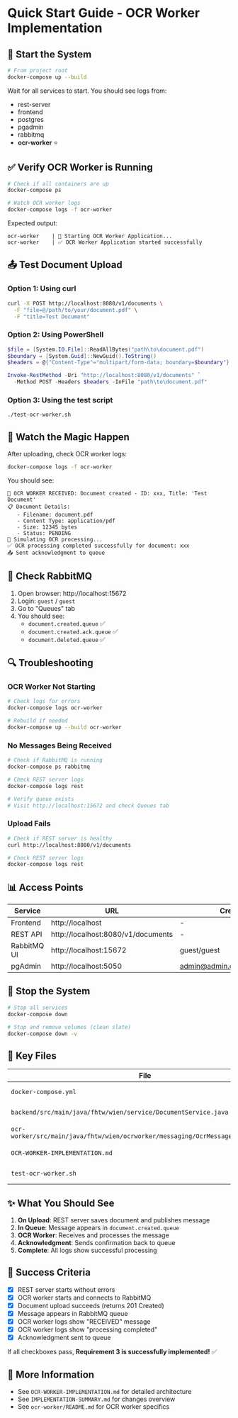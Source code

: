 # Quick Start Guide - OCR Worker Implementation

## 🚀 Start the System

```bash
# From project root
docker-compose up --build
```

Wait for all services to start. You should see logs from:
- rest-server
- frontend
- postgres
- pgadmin
- rabbitmq
- **ocr-worker** ⭐

## ✅ Verify OCR Worker is Running

```bash
# Check if all containers are up
docker-compose ps

# Watch OCR worker logs
docker-compose logs -f ocr-worker
```

Expected output:
```
ocr-worker    | 🚀 Starting OCR Worker Application...
ocr-worker    | ✅ OCR Worker Application started successfully
```

## 📤 Test Document Upload

### Option 1: Using curl
```bash
curl -X POST http://localhost:8080/v1/documents \
  -F "file=@/path/to/your/document.pdf" \
  -F "title=Test Document"
```

### Option 2: Using PowerShell
```powershell
$file = [System.IO.File]::ReadAllBytes("path\to\document.pdf")
$boundary = [System.Guid]::NewGuid().ToString()
$headers = @{"Content-Type"="multipart/form-data; boundary=$boundary"}

Invoke-RestMethod -Uri "http://localhost:8080/v1/documents" `
  -Method POST -Headers $headers -InFile "path\to\document.pdf"
```

### Option 3: Using the test script
```bash
./test-ocr-worker.sh
```

## 👀 Watch the Magic Happen

After uploading, check OCR worker logs:
```bash
docker-compose logs -f ocr-worker
```

You should see:
```
📄 OCR WORKER RECEIVED: Document created - ID: xxx, Title: 'Test Document'
📋 Document Details:
   - Filename: document.pdf
   - Content Type: application/pdf
   - Size: 12345 bytes
   - Status: PENDING
🔄 Simulating OCR processing...
✅ OCR processing completed successfully for document: xxx
📤 Sent acknowledgment to queue
```

## 🐰 Check RabbitMQ

1. Open browser: http://localhost:15672
2. Login: `guest` / `guest`
3. Go to "Queues" tab
4. You should see:
   - `document.created.queue` ✅
   - `document.created.ack.queue` ✅
   - `document.deleted.queue` ✅

## 🔍 Troubleshooting

### OCR Worker Not Starting
```bash
# Check logs for errors
docker-compose logs ocr-worker

# Rebuild if needed
docker-compose up --build ocr-worker
```

### No Messages Being Received
```bash
# Check if RabbitMQ is running
docker-compose ps rabbitmq

# Check REST server logs
docker-compose logs rest

# Verify queue exists
# Visit http://localhost:15672 and check Queues tab
```

### Upload Fails
```bash
# Check if REST server is healthy
curl http://localhost:8080/v1/documents

# Check REST server logs
docker-compose logs rest
```

## 📊 Access Points

| Service | URL | Credentials |
|---------|-----|-------------|
| Frontend | http://localhost | - |
| REST API | http://localhost:8080/v1/documents | - |
| RabbitMQ UI | http://localhost:15672 | guest/guest |
| pgAdmin | http://localhost:5050 | admin@admin.com/adminpassword |

## 🛑 Stop the System

```bash
# Stop all services
docker-compose down

# Stop and remove volumes (clean slate)
docker-compose down -v
```

## 📝 Key Files

| File | Purpose |
|------|---------|
| `docker-compose.yml` | Service orchestration |
| `backend/src/main/java/fhtw/wien/service/DocumentService.java` | Publishes to RabbitMQ |
| `ocr-worker/src/main/java/fhtw/wien/ocrworker/messaging/OcrMessageConsumer.java` | Consumes messages |
| `OCR-WORKER-IMPLEMENTATION.md` | Detailed documentation |
| `test-ocr-worker.sh` | Automated test |

## ✨ What You Should See

1. **On Upload**: REST server saves document and publishes message
2. **In Queue**: Message appears in `document.created.queue`
3. **OCR Worker**: Receives and processes the message
4. **Acknowledgment**: Sends confirmation back to queue
5. **Complete**: All logs show successful processing

## 🎯 Success Criteria

- [x] REST server starts without errors
- [x] OCR worker starts and connects to RabbitMQ
- [x] Document upload succeeds (returns 201 Created)
- [x] Message appears in RabbitMQ queue
- [x] OCR worker logs show "RECEIVED" message
- [x] OCR worker logs show "processing completed"
- [x] Acknowledgment sent to queue

If all checkboxes pass, **Requirement 3 is successfully implemented!** ✅

## 📖 More Information

- See `OCR-WORKER-IMPLEMENTATION.md` for detailed architecture
- See `IMPLEMENTATION-SUMMARY.md` for changes overview
- See `ocr-worker/README.md` for OCR worker specifics
